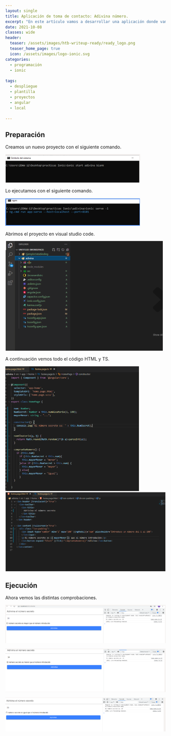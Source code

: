 ```yaml
---
layout: single
title: Aplicación de toma de contacto: Adivina número.
excerpt: "En este artículo vamos a desarrollar una aplicación donde vamos a utilizar un bucle for de angular en el HTML para poder mostrar una lista de usuarios."
date: 2021-10-08
classes: wide
header:
  teaser: /assets/images/htb-writeup-ready/ready_logo.png
  teaser_home_page: true
  icon: /assets/images/logo-ionic.svg
categories:
  - programación
  - ionic
  
tags:
  - despliegue
  - plantilla
  - proyectos
  - angular
  - local

---
```


## Preparación

Creamos un nuevo proyecto con el siguiente comando.

![](/assets/images/ionic-adivina-numero/1.PNG)

Lo ejecutamos con el siguiente comando.

![](/assets/images/ionic-adivina-numero/2.PNG)

Abrimos el proyecto en visual studio code.

![](/assets/images/ionic-adivina-numero/3.PNG)

A continuación vemos todo el código HTML y TS.

![](/assets/images/ionic-adivina-numero/4.PNG)
![](/assets/images/ionic-adivina-numero/5.PNG)


## Ejecución

Ahora vemos las distintas comprobaciones.

![](/assets/images/ionic-adivina-numero/6.PNG)

![](/assets/images/ionic-adivina-numero/7.PNG)

![](/assets/images/ionic-adivina-numero/8.PNG)